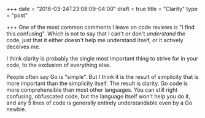 +++
date = "2016-03-24T23:08:09-04:00"
draft = true
title = "Clarity"
type = "post"

+++
One of the most common comments I leave on code reviews is "I find this
confusing".  Which is not to say that I can't or don't *understand* the code,
just that it either doesn't help me understand itself, or it actively deceives
me.

I think clarity is probably the single most important thing to strive for in
your code, to the exclusion of everything else.  

People often say Go is "simple".  But I think it is the result of simplicity
that is more important than the simplicity itself.  The result is clarity.  Go
code is more comprehensible than most other languages.  You can still right
confusing, obfuscated code, but the language itself won't help you do it, and
any 5 lines of code is generally entirely understandable even by a Go newbie.
